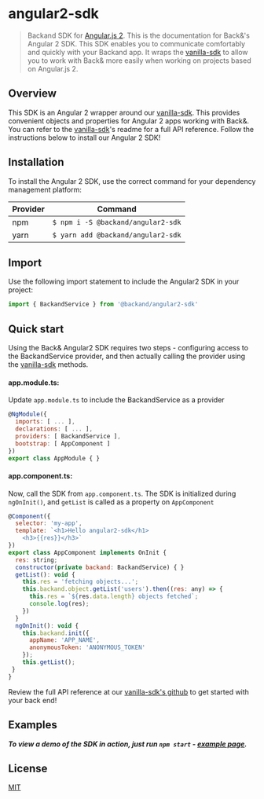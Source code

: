 angular2-sdk
===
>  Backand SDK for [Angular.js 2](https://angular.io/).
 This is the documentation for Back&'s Angular 2 SDK. This SDK enables you to communicate comfortably and quickly with your Backand app.
It wraps the [vanilla-sdk](https://github.com/backand/vanilla-sdk) to allow you to work with Back& more easily when working on projects based on Angular.js 2.


## Overview
This SDK is an Angular 2 wrapper around our [vanilla-sdk](https://github.com/backand/vanilla-sdk). This provides convenient objects and properties for Angular 2 apps working with Back&. You can refer to the [vanilla-sdk](https://github.com/backand/vanilla-sdk)'s readme for a full API reference. Follow the instructions below to install our Angular 2 SDK!


## Installation
To install the Angular 2 SDK, use the correct command for your dependency management platform:

| Provider | Command |
| -------- | ------- |
| npm | `$ npm i -S @backand/angular2-sdk` |
| yarn | `$ yarn add @backand/angular2-sdk` |

## Import
Use the following import statement to include the Angular2 SDK in your project:

```javascript
import { BackandService } from '@backand/angular2-sdk'
```


## Quick start

Using the Back& Angular2 SDK requires two steps - configuring access to the BackandService provider, and then actually calling the provider using the [vanilla-sdk](https://github.com/backand/vanilla-sdk) methods.

#### app.module.ts:
Update `app.module.ts` to include the BackandService as a provider

```javascript
@NgModule({
  imports: [ ... ],
  declarations: [ ... ],
  providers: [ BackandService ],
  bootstrap: [ AppComponent ]
})
export class AppModule { }
```

#### app.component.ts:
Now, call the SDK from `app.component.ts`. The SDK is initialized during `ngOnInit()`, and `getList` is called as a property on `AppComponent`

```javascript
@Component({
  selector: 'my-app',
  template: `<h1>Hello angular2-sdk</h1>
    <h3>{{res}}</h3>`
})
export class AppComponent implements OnInit {
  res: string;
  constructor(private backand: BackandService) { }
  getList(): void {
    this.res = 'fetching objects...';
    this.backand.object.getList('users').then((res: any) => {
      this.res = `${res.data.length} objects fetched`;
      console.log(res);
    })
  }
  ngOnInit(): void {
    this.backand.init({
      appName: 'APP_NAME',
      anonymousToken: 'ANONYMOUS_TOKEN'
    });
    this.getList();
 }
}
```

Review the full API reference at our [vanilla-sdk's github](https://github.com/backand/vanilla-sdk) to get started with your back end!

## Examples
***To view a demo of the SDK in action, just run `npm start` - [example page](https://github.com/backand/angular2-sdk/blob/master/example/).***


## License

  [MIT](LICENSE)
